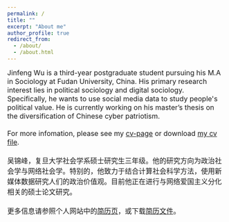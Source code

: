 ```yaml
---
permalink: /
title: ""
excerpt: "About me"
author_profile: true
redirect_from: 
  - /about/
  - /about.html
---
```


<font size="3">
Jinfeng Wu is a third-year postgraduate student pursuing his M.A in Sociology at Fudan University, China. His primary research interest lies in political sociology and digital sociology. Specifically, he wants to use social media data to study people's political value. He is currently working on his master’s thesis on the diversification of Chinese cyber patriotism.<br>
<br>
For more infomation, please see my <a href="https://wujinfeng0715.github.io/cv/">cv-page</a> or download <a href="https://wujinfeng0715.github.io//files/CV-JinfengWu-20200614.pdf">my cv file</a>.<br>
<br>
吴锦峰，复旦大学社会学系硕士研究生三年级。他的研究方向为政治社会学与网络社会学。特别的，他致力于结合计算社会科学方法，使用新媒体数据研究人们的政治价值观。目前他正在进行与网络爱国主义分化相关的硕士论文研究。<br>
<br>
更多信息请参照个人网站中的<a href="https://wujinfeng0715.github.io/cv/">简历页</a>，或下载<a href="https://wujinfeng0715.github.io//files/科研履历-吴锦峰-20200606.pdf">简历文件</a>。
</font>



